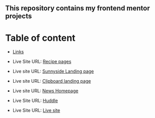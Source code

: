 ## This repository contains my frontend mentor projects

# Table of content
- [Links](#links)

 - Live Site URL: [Recipe pages](https://recipe-page-main-sepia.vercel.app/)
 - Live site URL: [Sunnyside Landing page](https://frontendmentorchallenges-six.vercel.app/)
 - Live site URL: [Clipboard landing page](https://frontendmentorchallenges-ju9v.vercel.app/)
 - Live site URL: [News Homepage](https://newshomepage-f06se1d0y-ehmkayels-projects.vercel.app/)
 - Live Site URL: [Huddle](https://dazzling-marzipan-8d7083.netlify.app/)
 - Live Site URL: [Live site](https://spiffy-puppy-b9806c.netlify.app/)

